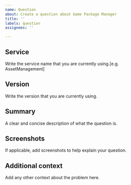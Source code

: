 ```yaml
---
name: Question
about: Create a question about Game Package Manager
title: ''
labels: question
assignees: ''

---
```


<!--
    When it comes to write an issue, please, use the template below.
    To use the template is mandatory for submit new issue and we won't reply the issue that without the template.

    To make it easier for us to help you, please include as much useful information as possible.

    And you can write template's contents in Korean also.
    
    Before opening a new issue, please search existing issues. 
    https://github.com/nhn/gpm.unity/issues
-->

## Service
Write the service name that you are currently using.[e.g. AssetManagement]

## Version
Write the version that you are currently using.

## Summary
A clear and concise description of what the question is.

## Screenshots
If applicable, add screenshots to help explain your question.

## Additional context
Add any other context about the problem here.
